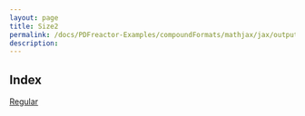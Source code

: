 ```yaml
---
layout: page
title: Size2
permalink: /docs/PDFreactor-Examples/compoundFormats/mathjax/jax/output/SVG/fonts/TeX/Size2/
description: 
---
```


## Index
<div class="boxes">
                            <a href="/compare.html2pdf.tools/docs/PDFreactor-Examples/compoundFormats/mathjax/jax/output/SVG/fonts/TeX/Size2/Regular/">
                                Regular
                            </a>
</div>


